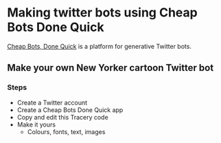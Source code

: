 # Making twitter bots using Cheap Bots Done Quick

[Cheap Bots, Done Quick](http://cheapbotsdonequick.com/) is a platform for generative Twitter bots.

## Make your own New Yorker cartoon Twitter bot

### Steps
* Create a Twitter account
* Create a Cheap Bots Done Quick app
* Copy and edit this Tracery code
* Make it yours
  - Colours, fonts, text, images
